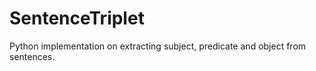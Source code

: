# SentenceTriplet
Python implementation on extracting subject, predicate and object from sentences.
